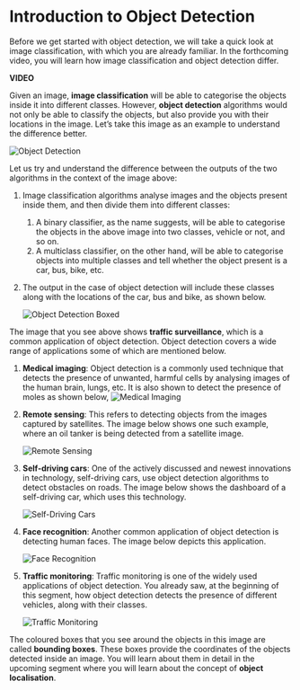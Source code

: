 # Introduction to Object Detection

Before we get started with object detection, we will take a quick look at image classification, with which you are already familiar. In the forthcoming video, you will learn how image classification and object detection differ.

**VIDEO**

Given an image, **image classification** will be able to categorise the objects inside it into different classes. However, **object detection** algorithms would not only be able to classify the objects, but also provide you with their locations in the image. Let’s take this image as an example to understand the difference better.

![Object Detection](https://i.ibb.co/0M9HT7z/Object-Detection.jpg)

Let us try and understand the difference between the outputs of the two algorithms in the context of the image above:

1.  Image classification algorithms analyse images and the objects present inside them, and then divide them into different classes: 
    1.  A binary classifier, as the name suggests, will be able to categorise the objects in the above image into two classes, vehicle or not, and so on.
    2.  A multiclass classifier, on the other hand, will be able to categorise objects into multiple classes and tell whether the object present is a car, bus, bike, etc.  
2.  The output in the case of object detection will include these classes along with the locations of the car, bus and bike, as shown below.
    
    ![Object Detection Boxed](https://i.ibb.co/9wDKQ5W/Object-Detection-Boxed.png)
    
The image that you see above shows **traffic surveillance**, which is a common application of object detection. Object detection covers a wide range of applications some of which are mentioned below.

1.  **Medical imaging**: Object detection is a commonly used technique that detects the presence of unwanted, harmful cells by analysing images of the human brain, lungs, etc. It is also shown to detect the presence of moles as shown below,
  ![Medical Imaging](https://i.ibb.co/hLzKqV1/Medical-Imaging.png)
    
2.  **Remote sensing**: This refers to detecting objects from the images captured by satellites. The image below shows one such example, where an oil tanker is being detected from a satellite image.

    ![Remote Sensing](https://i.ibb.co/VQ5G1J8/Remote-Sensing.png)
    
3.  **Self-driving cars**: One of the actively discussed and newest innovations in technology, self-driving cars, use object detection algorithms to detect obstacles on roads. The image below shows the dashboard of a self-driving car, which uses this technology.
    
    ![Self-Driving Cars](https://i.ibb.co/1MDBYPs/Self-Driving-Cars.jpg)
    
4.  **Face recognition**: Another common application of object detection is detecting human faces. The image below depicts this application.
    
    ![Face Recognition](https://i.ibb.co/ryGLmML/Face-Recognition.jpg)
    
5.  **Traffic monitoring**: Traffic monitoring is one of the widely used applications of object detection. You already saw, at the beginning of this segment, how object detection detects the presence of different vehicles, along with their classes.
    
    ![Traffic Monitoring](https://i.ibb.co/9wDKQ5W/Object-Detection-Boxed.png)
    

The coloured boxes that you see around the objects in this image are called **bounding boxes**. These boxes provide the coordinates of the objects detected inside an image. You will learn about them in detail in the upcoming segment where you will learn about the concept of **object localisation**.